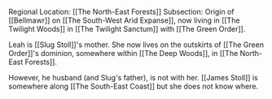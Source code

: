 Regional Location: [[The North-East Forests]]
Subsection: Origin of [[Bellmawr]] on [[The South-West Arid Expanse]], now living in [[The Twilight Woods]] in [[The Twilight Sanctum]] with [[The Green Order]]. 

Leah is [[Slug Stoll]]'s mother. She now lives on the outskirts of [[The Green Order]]'s dominion, somewhere within [[The Deep Woods]], in [[The North-East Forests]].

However, he husband (and Slug's father), is not with her. [[James Stoll]] is somewhere along [[The South-East Coast]] but she does not know where.